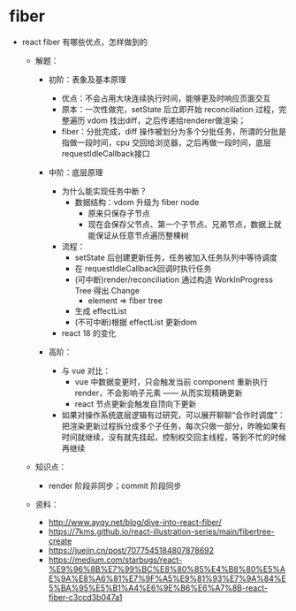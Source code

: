 # fiber

- react fiber 有哪些优点，怎样做到的
    - 解题：
        - 初阶：表象及基本原理
            - 优点：不会占用大块连续执行时间，能够更及时响应页面交互
            - 原本：一次性做完，setState 后立即开始 reconciliation 过程，完整遍历 vdom 找出diff，之后传递给renderer做渲染；
            - fiber：分批完成，diff 操作被划分为多个分批任务，所谓的分批是指做一段时间，cpu 交回给浏览器，之后再做一段时间，底层 requestIdleCallback接口

        - 中阶：底层原理
            - 为什么能实现任务中断？
                - 数据结构：vdom 升级为 fiber node
                    - 原来只保存子节点
                    - 现在会保存父节点、第一个子节点、兄弟节点，数据上就能保证从任意节点遍历整棵树
            - 流程：
                - setState 后创建更新任务，任务被加入任务队列中等待调度
                - 在 requestIdleCallback回调时执行任务
                - (可中断)render/reconciliation 通过构造 WorkInProgress Tree 得出 Change
                    - element => fiber tree
                - 生成 effectList
                - (不可中断)根据 effectList 更新dom
            - react 18 的变化
        - 高阶：
            - 与 vue 对比：
                - vue 中数据变更时，只会触发当前 component 重新执行render，不会影响子元素 —— 从而实现精确更新
                - react 节点更新会触发自顶向下更新
            - 如果对操作系统底层逻辑有过研究，可以展开聊聊“合作时调度”：把渲染更新过程拆分成多个子任务，每次只做一部分，昨晚如果有时间就继续，没有就先挂起，控制权交回主线程，等到不忙的时候再继续

    - 知识点：
        - render 阶段非同步；commit 阶段同步

    - 资料：
        - <http://www.ayqy.net/blog/dive-into-react-fiber/>
        - <https://7kms.github.io/react-illustration-series/main/fibertree-create>
        - <https://juejin.cn/post/7077545184807878692>
        - <https://medium.com/starbugs/react-%E9%96%8B%E7%99%BC%E8%80%85%E4%B8%80%E5%AE%9A%E8%A6%81%E7%9F%A5%E9%81%93%E7%9A%84%E5%BA%95%E5%B1%A4%E6%9E%B6%E6%A7%8B-react-fiber-c3ccd3b047a1>
